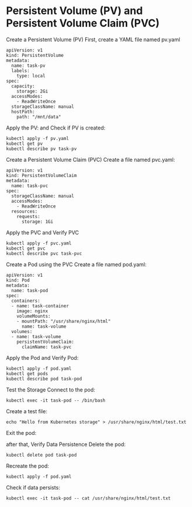 # Persistent Volume (PV) and Persistent Volume Claim (PVC)

Create a Persistent Volume (PV)
First, create a YAML file named pv.yaml
```
apiVersion: v1
kind: PersistentVolume
metadata:
  name: task-pv
  labels:
    type: local
spec:
  capacity:
    storage: 2Gi
  accessModes:
    - ReadWriteOnce
  storageClassName: manual
  hostPath:
    path: "/mnt/data"
```
Apply the PV: and Check if PV is created:
```
kubectl apply -f pv.yaml
kubectl get pv
kubectl describe pv task-pv
```
Create a Persistent Volume Claim (PVC)
Create a file named pvc.yaml:
```
apiVersion: v1
kind: PersistentVolumeClaim
metadata:
  name: task-pvc
spec:
  storageClassName: manual
  accessModes:
    - ReadWriteOnce
  resources:
    requests:
      storage: 1Gi
```

Apply the PVC and Verify PVC
```
kubectl apply -f pvc.yaml
kubectl get pvc
kubectl describe pvc task-pvc
```

Create a Pod using the PVC
Create a file named pod.yaml:
```
apiVersion: v1
kind: Pod
metadata:
  name: task-pod
spec:
  containers:
  - name: task-container
    image: nginx
    volumeMounts:
    - mountPath: "/usr/share/nginx/html"
      name: task-volume
  volumes:
  - name: task-volume
    persistentVolumeClaim:
      claimName: task-pvc

```
Apply the Pod and Verify Pod:
```
kubectl apply -f pod.yaml
kubectl get pods
kubectl describe pod task-pod
```
Test the Storage Connect to the pod:
```
kubectl exec -it task-pod -- /bin/bash
```
Create a test file:
```
echo "Hello from Kubernetes storage" > /usr/share/nginx/html/test.txt
```
Exit the pod:

after that, Verify Data Persistence
Delete the pod:
```
kubectl delete pod task-pod
```
Recreate the pod:
```
kubectl apply -f pod.yaml
```
Check if data persists:
```
kubectl exec -it task-pod -- cat /usr/share/nginx/html/test.txt
```














